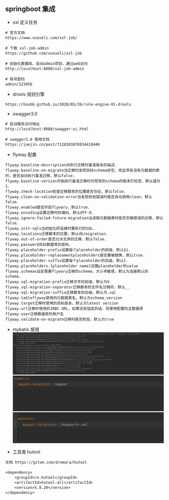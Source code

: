 ## springboot 集成
+ xxl 定义任务
```shell
# 官方文档 
https://www.xuxueli.com/xxl-job/

# 下载 xxl-job-admin
https://github.com/xuxueli/xxl-job

# 初始化数据库，启动admin项目，通过web访问
http://localhost:8080/xxl-job-admin

# 账号密码
admin/123456
```

+ drools 规则引擎
```shell
https://houbb.github.io/2020/05/26/rule-engine-01-drools
```

+ swagger3.0
```shell
# 启动服务访问地址
http://localhost:8080/swagger-ui.html

# swagger3.0 使用文档
https://juejin.cn/post/7128303076934418446
```

+ flyway 配置
```shell
flyway.baseline-description对执行迁移时基准版本的描述.
flyway.baseline-on-migrate当迁移时发现目标schema非空，而且带有没有元数据的表时，是否自动执行基准迁移，默认false.
flyway.baseline-version开始执行基准迁移时对现有的schema的版本打标签，默认值为1.
flyway.check-location检查迁移脚本的位置是否存在，默认false.
flyway.clean-on-validation-error当发现校验错误时是否自动调用clean，默认false.
flyway.enabled是否开启flywary，默认true.
flyway.encoding设置迁移时的编码，默认UTF-8.
flyway.ignore-failed-future-migration当读取元数据表时是否忽略错误的迁移，默认false.
flyway.init-sqls当初始化好连接时要执行的SQL.
flyway.locations迁移脚本的位置，默认db/migration.
flyway.out-of-order是否允许无序的迁移，默认false.
flyway.password目标数据库的密码.
flyway.placeholder-prefix设置每个placeholder的前缀，默认${.
flyway.placeholder-replacementplaceholders是否要被替换，默认true.
flyway.placeholder-suffix设置每个placeholder的后缀，默认}.
flyway.placeholders.[placeholder name]设置placeholder的value
flyway.schemas设定需要flywary迁移的schema，大小写敏感，默认为连接默认的schema.
flyway.sql-migration-prefix迁移文件的前缀，默认为V.
flyway.sql-migration-separator迁移脚本的文件名分隔符，默认__
flyway.sql-migration-suffix迁移脚本的后缀，默认为.sql
flyway.tableflyway使用的元数据表名，默认为schema_version
flyway.target迁移时使用的目标版本，默认为latest version
flyway.url迁移时使用的JDBC URL，如果没有指定的话，将使用配置的主数据源
flyway.user迁移数据库的用户名
flyway.validate-on-migrate迁移时是否校验，默认为true
```
+ mybatis 报错  
![图标](https://github.com/byebai95/springboot-tutorial/blob/master/image/mybatis_error.png)  
![图标](https://github.com/byebai95/springboot-tutorial/blob/master/image/error_1.png)  
![图标](https://github.com/byebai95/springboot-tutorial/blob/master/image/error_2.png)  


+ 工具类 hutool
```shell
文档 https://gitee.com/dromara/hutool

<dependency>
    <groupId>cn.hutool</groupId>
    <artifactId>hutool-all</artifactId>
    <version>5.8.20</version>
</dependency>
```